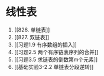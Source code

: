 # 线性表
1. [[826. 单链表]]
2. [[827. 双链表]]
3. [[习题1.9 有序数组的插入]]
4. [[习题2.5 两个有序链表序列的合并]]
5. [[习题3.5 求链表的倒数第m个元素]]
6. [[基础实验3-2.2 单链表分段逆转]]